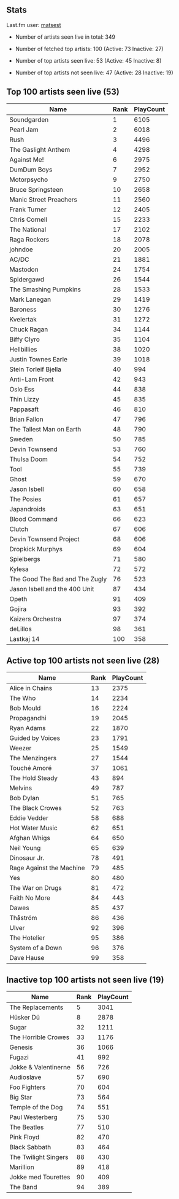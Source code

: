## Stats 


Last.fm user: [matsest](https://www.last.fm/user/matsest)

- Number of artists seen live in total: 349

- Number of fetched top artists: 100 (Active: 73 Inactive: 27)

- Number of top artists seen live: 53 (Active: 45 Inactive: 8)

- Number of top artists not seen live: 47 (Active: 28 Inactive: 19)

## Top 100 artists seen live (53)

Name                           | Rank | PlayCount
------------------------------ | ---- | ---------
Soundgarden                    | 1    | 6105     
Pearl Jam                      | 2    | 6018     
Rush                           | 3    | 4496     
The Gaslight Anthem            | 4    | 4298     
Against Me!                    | 6    | 2975     
DumDum Boys                    | 7    | 2952     
Motorpsycho                    | 9    | 2750     
Bruce Springsteen              | 10   | 2658     
Manic Street Preachers         | 11   | 2560     
Frank Turner                   | 12   | 2405     
Chris Cornell                  | 15   | 2233     
The National                   | 17   | 2102     
Raga Rockers                   | 18   | 2078     
johndoe                        | 20   | 2005     
AC/DC                          | 21   | 1881     
Mastodon                       | 24   | 1754     
Spidergawd                     | 26   | 1544     
The Smashing Pumpkins          | 28   | 1533     
Mark Lanegan                   | 29   | 1419     
Baroness                       | 30   | 1276     
Kvelertak                      | 31   | 1272     
Chuck Ragan                    | 34   | 1144     
Biffy Clyro                    | 35   | 1104     
Hellbillies                    | 38   | 1020     
Justin Townes Earle            | 39   | 1018     
Stein Torleif Bjella           | 40   | 994      
Anti-Lam Front                 | 42   | 943      
Oslo Ess                       | 44   | 838      
Thin Lizzy                     | 45   | 835      
Pappasaft                      | 46   | 810      
Brian Fallon                   | 47   | 796      
The Tallest Man on Earth       | 48   | 790      
Sweden                         | 50   | 785      
Devin Townsend                 | 53   | 760      
Thulsa Doom                    | 54   | 752      
Tool                           | 55   | 739      
Ghost                          | 59   | 670      
Jason Isbell                   | 60   | 658      
The Posies                     | 61   | 657      
Japandroids                    | 63   | 651      
Blood Command                  | 66   | 623      
Clutch                         | 67   | 606      
Devin Townsend Project         | 68   | 606      
Dropkick Murphys               | 69   | 604      
Spielbergs                     | 71   | 580      
Kylesa                         | 72   | 572      
The Good The Bad and The Zugly | 76   | 523      
Jason Isbell and the 400 Unit  | 87   | 434      
Opeth                          | 91   | 409      
Gojira                         | 93   | 392      
Kaizers Orchestra              | 97   | 374      
deLillos                       | 98   | 361      
Lastkaj 14                     | 100  | 358      

## Active top 100 artists not seen live (28)

Name                     | Rank | PlayCount
------------------------ | ---- | ---------
Alice in Chains          | 13   | 2375     
The Who                  | 14   | 2234     
Bob Mould                | 16   | 2224     
Propagandhi              | 19   | 2045     
Ryan Adams               | 22   | 1870     
Guided by Voices         | 23   | 1791     
Weezer                   | 25   | 1549     
The Menzingers           | 27   | 1544     
Touché Amoré             | 37   | 1061     
The Hold Steady          | 43   | 894      
Melvins                  | 49   | 787      
Bob Dylan                | 51   | 765      
The Black Crowes         | 52   | 763      
Eddie Vedder             | 58   | 688      
Hot Water Music          | 62   | 651      
Afghan Whigs             | 64   | 650      
Neil Young               | 65   | 639      
Dinosaur Jr.             | 78   | 491      
Rage Against the Machine | 79   | 485      
Yes                      | 80   | 480      
The War on Drugs         | 81   | 472      
Faith No More            | 84   | 443      
Dawes                    | 85   | 437      
Thåström                 | 86   | 436      
Ulver                    | 92   | 396      
The Hotelier             | 95   | 386      
System of a Down         | 96   | 376      
Dave Hause               | 99   | 358      

## Inactive top 100 artists not seen live (19)

Name                 | Rank | PlayCount
-------------------- | ---- | ---------
The Replacements     | 5    | 3041     
Hüsker Dü            | 8    | 2878     
Sugar                | 32   | 1211     
The Horrible Crowes  | 33   | 1176     
Genesis              | 36   | 1066     
Fugazi               | 41   | 992      
Jokke & Valentinerne | 56   | 726      
Audioslave           | 57   | 690      
Foo Fighters         | 70   | 604      
Big Star             | 73   | 564      
Temple of the Dog    | 74   | 551      
Paul Westerberg      | 75   | 530      
The Beatles          | 77   | 510      
Pink Floyd           | 82   | 470      
Black Sabbath        | 83   | 464      
The Twilight Singers | 88   | 430      
Marillion            | 89   | 418      
Jokke med Tourettes  | 90   | 409      
The Band             | 94   | 389      
